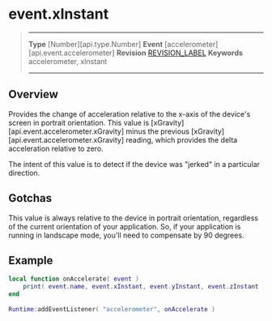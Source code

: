 
# event.xInstant

> --------------------- ------------------------------------------------------------------------------------------
> __Type__              [Number][api.type.Number]
> __Event__             [accelerometer][api.event.accelerometer]
> __Revision__          [REVISION_LABEL](REVISION_URL)
> __Keywords__          accelerometer, xInstant
> --------------------- ------------------------------------------------------------------------------------------

## Overview

Provides the change of acceleration relative to the x-axis of the device's screen in portrait orientation. This value is [xGravity][api.event.accelerometer.xGravity] minus the previous [xGravity][api.event.accelerometer.xGravity] reading, which provides the delta acceleration relative to zero.

The intent of this value is to detect if the device was "jerked" in a particular direction.

## Gotchas

This value is always relative to the device in portrait orientation, regardless of the current orientation of your application. So, if your application is running in landscape mode, you'll need to compensate by 90 degrees.

## Example
 
``````lua
local function onAccelerate( event )
    print( event.name, event.xInstant, event.yInstant, event.zInstant )
end
 
Runtime:addEventListener( "accelerometer", onAccelerate )
``````
